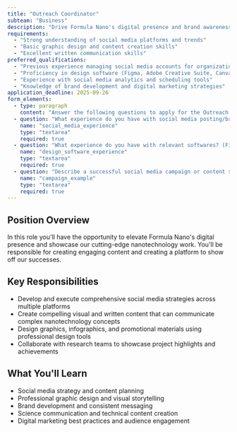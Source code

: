 ```yaml
---
title: "Outreach Coordinator"
subteam: "Business"
description: "Drive Formula Nano's digital presence and brand awareness through strategic social media management and creative content development."
requirements:
  - "Strong understanding of social media platforms and trends"
  - "Basic graphic design and content creation skills"
  - "Excellent written communication skills"
preferred_qualifications:
  - "Previous experience managing social media accounts for organizations"
  - "Proficiency in design software (Figma, Adobe Creative Suite, Canva)"
  - "Experience with social media analytics and scheduling tools"
  - "Knowledge of brand development and digital marketing strategies"
application_deadline: 2025-09-26
form_elements:
  - type: paragraph
    content: "Answer the following questions to apply for the Outreach Coordinator position. All fields are required."
  - question: "What experience do you have with social media posting/brand advertisement?"
    name: "social_media_experience"
    type: "textarea"
    required: true
  - question: "What experience do you have with relevant softwares? (Figma, InDesign, Illustrator, Canva, etc.)"
    name: "design_software_experience"
    type: "textarea"
    required: true
  - question: "Describe a successful social media campaign or content strategy you've implemented"
    name: "campaign_example"
    type: "textarea"
    required: true
---
```


## Position Overview

In this role you'll have the opportunity to elevate Formula Nano's digital presence and showcase our cutting-edge nanotechnology work. You'll be responsible for creating engaging content and creating a platform to show off our successes.

## Key Responsibilities

- Develop and execute comprehensive social media strategies across multiple platforms
- Create compelling visual and written content that can communicate complex nanotechnology concepts
- Design graphics, infographics, and promotional materials using professional design tools
- Collaborate with research teams to showcase project highlights and achievements

## What You'll Learn

- Social media strategy and content planning
- Professional graphic design and visual storytelling
- Brand development and consistent messaging
- Science communication and technical content creation
- Digital marketing best practices and audience engagement
